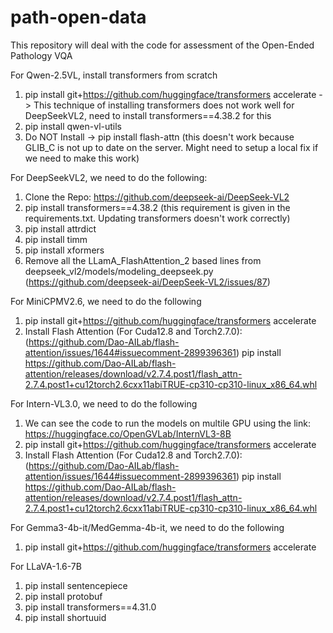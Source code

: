# path-open-data
This repository will deal with the code for assessment of the Open-Ended Pathology VQA

For Qwen-2.5VL, install transformers from scratch

1. pip install git+https://github.com/huggingface/transformers accelerate -> This technique of installing transformers does not work well for DeepSeekVL2, need to install transformers==4.38.2 for this
2. pip install qwen-vl-utils
3. Do NOT Install -> pip install flash-attn (this doesn't work because GLIB_C is not up to date on the server. Might need to setup a local fix if we need to make this work)

For DeepSeekVL2, we need to do the following:

1. Clone the Repo: https://github.com/deepseek-ai/DeepSeek-VL2
2. pip install transformers==4.38.2 (this requirement is given in the requirements.txt. Updating transformers doesn't work correctly)
2. pip install attrdict
3. pip install timm
4. pip install xformers
4. Remove all the LLamA_FlashAttention_2 based lines from deepseek_vl2/models/modeling_deepseek.py (https://github.com/deepseek-ai/DeepSeek-VL2/issues/87)

For MiniCPMV2.6, we need to do the following
1. pip install git+https://github.com/huggingface/transformers accelerate
2. Install Flash Attention (For Cuda12.8 and Torch2.7.0): (https://github.com/Dao-AILab/flash-attention/issues/1644#issuecomment-2899396361)
pip install https://github.com/Dao-AILab/flash-attention/releases/download/v2.7.4.post1/flash_attn-2.7.4.post1+cu12torch2.6cxx11abiTRUE-cp310-cp310-linux_x86_64.whl

For Intern-VL3.0, we need to do the following
1. We can see the code to run the models on multile GPU using the link: https://huggingface.co/OpenGVLab/InternVL3-8B
2. pip install git+https://github.com/huggingface/transformers accelerate
3. Install Flash Attention (For Cuda12.8 and Torch2.7.0): (https://github.com/Dao-AILab/flash-attention/issues/1644#issuecomment-2899396361)
pip install https://github.com/Dao-AILab/flash-attention/releases/download/v2.7.4.post1/flash_attn-2.7.4.post1+cu12torch2.6cxx11abiTRUE-cp310-cp310-linux_x86_64.whl

For Gemma3-4b-it/MedGemma-4b-it, we need to do the following
1. pip install git+https://github.com/huggingface/transformers accelerate

For LLaVA-1.6-7B
1. pip install sentencepiece
2. pip install protobuf
3. pip install transformers==4.31.0
4. pip install shortuuid
